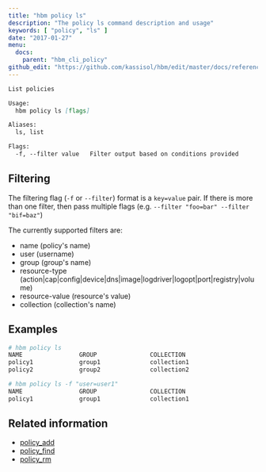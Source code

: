 ```yaml
---
title: "hbm policy ls"
description: "The policy ls command description and usage"
keywords: [ "policy", "ls" ]
date: "2017-01-27"
menu:
  docs:
    parent: "hbm_cli_policy"
github_edit: "https://github.com/kassisol/hbm/edit/master/docs/reference/commandline/policy_ls.md"
---
```


```markdown
List policies

Usage:
  hbm policy ls [flags]

Aliases:
  ls, list

Flags:
  -f, --filter value   Filter output based on conditions provided
```

## Filtering

The filtering flag (`-f` or `--filter`) format is a `key=value` pair. If there is more
than one filter, then pass multiple flags (e.g. `--filter "foo=bar" --filter "bif=baz"`)

The currently supported filters are:

* name (policy's name)
* user (username)
* group (group's name)
* resource-type (action|cap|config|device|dns|image|logdriver|logopt|port|registry|volume)
* resource-value (resource's value)
* collection (collection's name)

## Examples

```bash
# hbm policy ls
NAME                GROUP               COLLECTION
policy1             group1              collection1
policy2             group2              collection2
```

```bash
# hbm policy ls -f "user=user1"
NAME                GROUP               COLLECTION
policy1             group1              collection1
```
## Related information

* [policy_add](policy_add.md)
* [policy_find](policy_find.md)
* [policy_rm](policy_rm.md)
